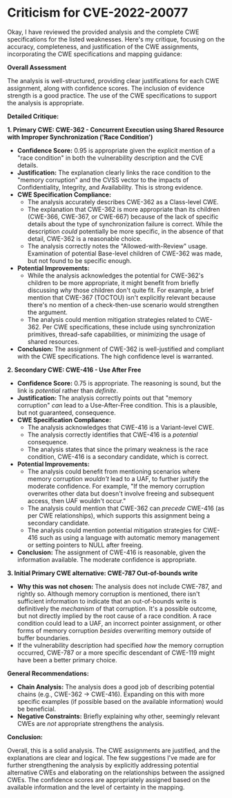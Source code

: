# Criticism for CVE-2022-20077

Okay, I have reviewed the provided analysis and the complete CWE specifications for the listed weaknesses. Here's my critique, focusing on the accuracy, completeness, and justification of the CWE assignments, incorporating the CWE specifications and mapping guidance:

**Overall Assessment**

The analysis is well-structured, providing clear justifications for each CWE assignment, along with confidence scores. The inclusion of evidence strength is a good practice. The use of the CWE specifications to support the analysis is appropriate.

**Detailed Critique:**

**1. Primary CWE: CWE-362 - Concurrent Execution using Shared Resource with Improper Synchronization ('Race Condition')**

*   **Confidence Score:** 0.95 is appropriate given the explicit mention of a "race condition" in both the vulnerability description and the CVE details.
*   **Justification:**  The explanation clearly links the race condition to the "memory corruption" and the CVSS vector to the impacts of Confidentiality, Integrity, and Availability. This is strong evidence.
*   **CWE Specification Compliance:**
    *   The analysis accurately describes CWE-362 as a Class-level CWE.
    *   The explanation that CWE-362 is more appropriate than its children (CWE-366, CWE-367, or CWE-667) because of the lack of specific details about the type of synchronization failure is correct. While the description *could* potentially be more specific, in the absence of that detail, CWE-362 is a reasonable choice.
    *   The analysis correctly notes the "Allowed-with-Review" usage. Examination of potential Base-level children of CWE-362 was made, but not found to be specific enough.
*   **Potential Improvements:**
    *   While the analysis acknowledges the potential for CWE-362's children to be more appropriate, it might benefit from briefly discussing *why* those children don't quite fit. For example, a brief mention that CWE-367 (TOCTOU) isn't explicitly relevant because there's no mention of a check-then-use scenario would strengthen the argument.
    *   The analysis could mention mitigation strategies related to CWE-362. Per CWE specifications, these include using synchronization primitives, thread-safe capabilities, or minimizing the usage of shared resources.
*   **Conclusion:** The assignment of CWE-362 is well-justified and compliant with the CWE specifications. The high confidence level is warranted.

**2. Secondary CWE: CWE-416 - Use After Free**

*   **Confidence Score:** 0.75 is appropriate. The reasoning is sound, but the link is *potential* rather than *definite*.
*   **Justification:** The analysis correctly points out that "memory corruption" *can* lead to a Use-After-Free condition. This is a plausible, but not guaranteed, consequence.
*   **CWE Specification Compliance:**
    *   The analysis acknowledges that CWE-416 is a Variant-level CWE.
    *   The analysis correctly identifies that CWE-416 is a *potential* consequence.
    *   The analysis states that since the primary weakness is the race condition, CWE-416 is a secondary candidate, which is correct.
*   **Potential Improvements:**
    *   The analysis could benefit from mentioning scenarios where memory corruption *wouldn't* lead to a UAF, to further justify the moderate confidence. For example, "If the memory corruption overwrites other data but doesn't involve freeing and subsequent access, then UAF wouldn't occur."
    *   The analysis could mention that CWE-362 can *precede* CWE-416 (as per CWE relationships), which supports this assignment being a secondary candidate.
    *   The analysis could mention potential mitigation strategies for CWE-416 such as using a language with automatic memory management or setting pointers to NULL after freeing.
*   **Conclusion:** The assignment of CWE-416 is reasonable, given the information available. The moderate confidence is appropriate.

**3. Initial Primary CWE alternative: CWE-787 Out-of-bounds write**

*   **Why this was not chosen:** The analysis does not include CWE-787, and rightly so. Although memory corruption is mentioned, there isn't sufficient information to indicate that an out-of-bounds write is definitively the *mechanism* of that corruption. It's a possible outcome, but not directly implied by the root cause of a race condition. A race condition could lead to a UAF, an incorrect pointer assignment, or other forms of memory corruption *besides* overwriting memory outside of buffer boundaries.
*   If the vulnerability description had specified *how* the memory corruption occurred, CWE-787 or a more specific descendant of CWE-119 might have been a better primary choice.

**General Recommendations:**

*   **Chain Analysis:** The analysis does a good job of describing potential chains (e.g., CWE-362 -> CWE-416). Expanding on this with more specific examples (if possible based on the available information) would be beneficial.
*   **Negative Constraints:** Briefly explaining why other, seemingly relevant CWEs are *not* appropriate strengthens the analysis.

**Conclusion:**

Overall, this is a solid analysis. The CWE assignments are justified, and the explanations are clear and logical. The few suggestions I've made are for further strengthening the analysis by explicitly addressing potential alternative CWEs and elaborating on the relationships between the assigned CWEs. The confidence scores are appropriately assigned based on the available information and the level of certainty in the mapping.